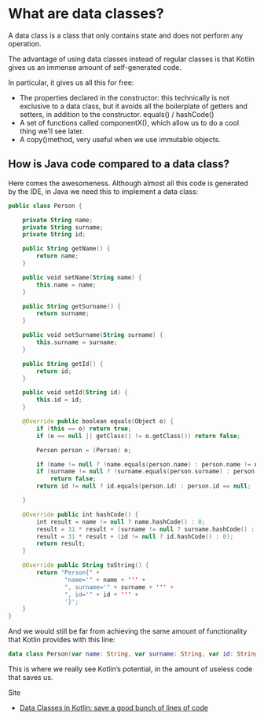 # What are data classes?
A data class is a class that only contains state and does not perform any operation.

The advantage of using data classes instead of regular classes is that Kotlin gives us an immense amount of self-generated code.

In particular, it gives us all this for free:

- The properties declared in the constructor: this technically is not exclusive to a data class, but it avoids all the boilerplate of getters and setters, in addition to the constructor.
equals() / hashCode()
- A set of functions called componentX(), which allow us to do a cool thing we’ll see later.
- A copy()method, very useful when we use immutable objects.

## How is Java code compared to a data class?
Here comes the awesomeness. Although almost all this code is generated by the IDE, in Java we need this to implement a data class:
```kt
public class Person {

    private String name;
    private String surname;
    private String id;

    public String getName() {
        return name;
    }

    public void setName(String name) {
        this.name = name;
    }

    public String getSurname() {
        return surname;
    }

    public void setSurname(String surname) {
        this.surname = surname;
    }

    public String getId() {
        return id;
    }

    public void setId(String id) {
        this.id = id;
    }

    @Override public boolean equals(Object o) {
        if (this == o) return true;
        if (o == null || getClass() != o.getClass()) return false;

        Person person = (Person) o;

        if (name != null ? !name.equals(person.name) : person.name != null) return false;
        if (surname != null ? !surname.equals(person.surname) : person.surname != null)
            return false;
        return id != null ? id.equals(person.id) : person.id == null;

    }

    @Override public int hashCode() {
        int result = name != null ? name.hashCode() : 0;
        result = 31 * result + (surname != null ? surname.hashCode() : 0);
        result = 31 * result + (id != null ? id.hashCode() : 0);
        return result;
    }

    @Override public String toString() {
        return "Person{" +
                "name='" + name + ''' +
                ", surname='" + surname + ''' +
                ", id='" + id + ''' +
                '}';
    }
}
```

And we would still be far from achieving the same amount of functionality that Kotlin provides with this line:

```kt
data class Person(var name: String, var surname: String, var id: String)
```
This is where we really see Kotlin’s potential, in the amount of useless code that saves us.

Site
- [Data Classes in Kotlin: save a good bunch of lines of code](https://antonioleiva.com/data-classes-kotlin/)

